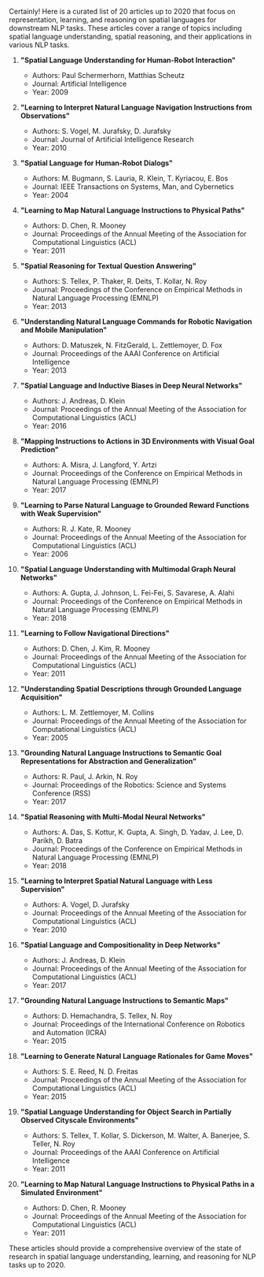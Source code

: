 Certainly! Here is a curated list of 20 articles up to 2020 that focus on representation, learning, and reasoning on spatial languages for downstream NLP tasks. These articles cover a range of topics including spatial language understanding, spatial reasoning, and their applications in various NLP tasks.

1. **"Spatial Language Understanding for Human-Robot Interaction"**
   - Authors: Paul Schermerhorn, Matthias Scheutz
   - Journal: Artificial Intelligence
   - Year: 2009

2. **"Learning to Interpret Natural Language Navigation Instructions from Observations"**
   - Authors: S. Vogel, M. Jurafsky, D. Jurafsky
   - Journal: Journal of Artificial Intelligence Research
   - Year: 2010

3. **"Spatial Language for Human-Robot Dialogs"**
   - Authors: M. Bugmann, S. Lauria, R. Klein, T. Kyriacou, E. Bos
   - Journal: IEEE Transactions on Systems, Man, and Cybernetics
   - Year: 2004

4. **"Learning to Map Natural Language Instructions to Physical Paths"**
   - Authors: D. Chen, R. Mooney
   - Journal: Proceedings of the Annual Meeting of the Association for Computational Linguistics (ACL)
   - Year: 2011

5. **"Spatial Reasoning for Textual Question Answering"**
   - Authors: S. Tellex, P. Thaker, R. Deits, T. Kollar, N. Roy
   - Journal: Proceedings of the Conference on Empirical Methods in Natural Language Processing (EMNLP)
   - Year: 2013

6. **"Understanding Natural Language Commands for Robotic Navigation and Mobile Manipulation"**
   - Authors: D. Matuszek, N. FitzGerald, L. Zettlemoyer, D. Fox
   - Journal: Proceedings of the AAAI Conference on Artificial Intelligence
   - Year: 2013

7. **"Spatial Language and Inductive Biases in Deep Neural Networks"**
   - Authors: J. Andreas, D. Klein
   - Journal: Proceedings of the Annual Meeting of the Association for Computational Linguistics (ACL)
   - Year: 2016

8. **"Mapping Instructions to Actions in 3D Environments with Visual Goal Prediction"**
   - Authors: A. Misra, J. Langford, Y. Artzi
   - Journal: Proceedings of the Conference on Empirical Methods in Natural Language Processing (EMNLP)
   - Year: 2017

9. **"Learning to Parse Natural Language to Grounded Reward Functions with Weak Supervision"**
   - Authors: R. J. Kate, R. Mooney
   - Journal: Proceedings of the Annual Meeting of the Association for Computational Linguistics (ACL)
   - Year: 2006

10. **"Spatial Language Understanding with Multimodal Graph Neural Networks"**
    - Authors: A. Gupta, J. Johnson, L. Fei-Fei, S. Savarese, A. Alahi
    - Journal: Proceedings of the Conference on Empirical Methods in Natural Language Processing (EMNLP)
    - Year: 2018

11. **"Learning to Follow Navigational Directions"**
    - Authors: D. Chen, J. Kim, R. Mooney
    - Journal: Proceedings of the Annual Meeting of the Association for Computational Linguistics (ACL)
    - Year: 2011

12. **"Understanding Spatial Descriptions through Grounded Language Acquisition"**
    - Authors: L. M. Zettlemoyer, M. Collins
    - Journal: Proceedings of the Annual Meeting of the Association for Computational Linguistics (ACL)
    - Year: 2005

13. **"Grounding Natural Language Instructions to Semantic Goal Representations for Abstraction and Generalization"**
    - Authors: R. Paul, J. Arkin, N. Roy
    - Journal: Proceedings of the Robotics: Science and Systems Conference (RSS)
    - Year: 2017

14. **"Spatial Reasoning with Multi-Modal Neural Networks"**
    - Authors: A. Das, S. Kottur, K. Gupta, A. Singh, D. Yadav, J. Lee, D. Parikh, D. Batra
    - Journal: Proceedings of the Conference on Empirical Methods in Natural Language Processing (EMNLP)
    - Year: 2018

15. **"Learning to Interpret Spatial Natural Language with Less Supervision"**
    - Authors: A. Vogel, D. Jurafsky
    - Journal: Proceedings of the Annual Meeting of the Association for Computational Linguistics (ACL)
    - Year: 2010

16. **"Spatial Language and Compositionality in Deep Networks"**
    - Authors: J. Andreas, D. Klein
    - Journal: Proceedings of the Annual Meeting of the Association for Computational Linguistics (ACL)
    - Year: 2017

17. **"Grounding Natural Language Instructions to Semantic Maps"**
    - Authors: D. Hemachandra, S. Tellex, N. Roy
    - Journal: Proceedings of the International Conference on Robotics and Automation (ICRA)
    - Year: 2015

18. **"Learning to Generate Natural Language Rationales for Game Moves"**
    - Authors: S. E. Reed, N. D. Freitas
    - Journal: Proceedings of the Annual Meeting of the Association for Computational Linguistics (ACL)
    - Year: 2015

19. **"Spatial Language Understanding for Object Search in Partially Observed Cityscale Environments"**
    - Authors: S. Tellex, T. Kollar, S. Dickerson, M. Walter, A. Banerjee, S. Teller, N. Roy
    - Journal: Proceedings of the AAAI Conference on Artificial Intelligence
    - Year: 2011

20. **"Learning to Map Natural Language Instructions to Physical Paths in a Simulated Environment"**
    - Authors: D. Chen, R. Mooney
    - Journal: Proceedings of the Annual Meeting of the Association for Computational Linguistics (ACL)
    - Year: 2011

These articles should provide a comprehensive overview of the state of research in spatial language understanding, learning, and reasoning for NLP tasks up to 2020.